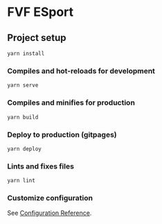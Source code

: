 # FVF ESport

## Project setup

```
yarn install
```

### Compiles and hot-reloads for development

```
yarn serve
```

### Compiles and minifies for production

```
yarn build
```

### Deploy to production (gitpages)

```
yarn deploy
```

### Lints and fixes files

```
yarn lint
```

### Customize configuration

See [Configuration Reference](https://cli.vuejs.org/config/).
